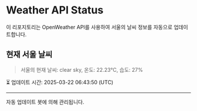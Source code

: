 
# Weather API Status

이 리포지토리는 OpenWeather API를 사용하여 서울의 날씨 정보를 자동으로 업데이트합니다.

## 현재 서울 날씨
> 서울의 현재 날씨: clear sky, 온도: 22.23°C, 습도: 27%

⏳ 업데이트 시간: 2025-03-22 06:43:50 (UTC)

---
자동 업데이트 봇에 의해 관리됩니다.
